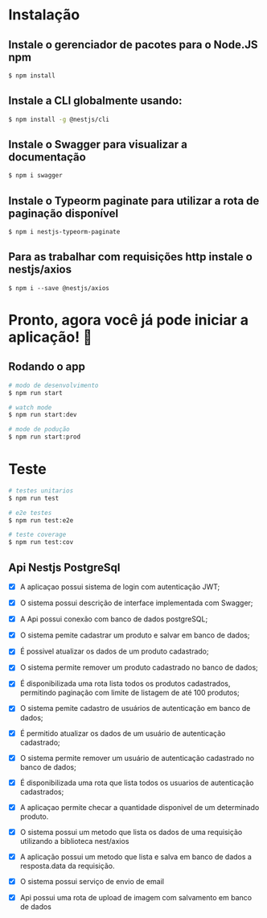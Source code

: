 

# Instalação

 ## Instale o gerenciador de pacotes para o Node.JS npm
```bash
$ npm install
```

## Instale a CLI globalmente usando:
```bash
$ npm install -g @nestjs/cli
```
## Instale o Swagger para visualizar a documentação
```bash
$ npm i swagger
```
## Instale o Typeorm paginate para utilizar a rota de paginação disponível
```bash
$ npm i nestjs-typeorm-paginate
```

## Para as trabalhar com requisições http instale o nestjs/axios
```
$ npm i --save @nestjs/axios
```

<h1>Pronto, agora você já pode iniciar a aplicação! 🚀</h1>

## Rodando o app


```bash
# modo de desenvolvimento
$ npm run start

# watch mode
$ npm run start:dev

# mode de podução
$ npm run start:prod
```
# Teste

```bash
# testes unitarios
$ npm run test

# e2e testes
$ npm run test:e2e

# teste coverage
$ npm run test:cov
```


<div>
  
  <h2> Api Nestjs PostgreSql </h2>
  
</div>

<div>
  
  - [x] A aplicaçao possui sistema de login com autenticação JWT;<br>
  - [x] O sistema possui descrição de interface implementada com Swagger;<br>
  - [x] A Api possui conexão com banco de dados postgreSQL;<br>
  - [x] O sistema pemite cadastrar um produto e salvar em banco de dados;<br>
  - [X] É possivel atualizar os dados de um produto cadastrado;<br>
  - [x] O sistema permite remover um produto cadastrado no banco de dados;<br>
  - [x] É disponibilizada uma rota lista todos os produtos cadastrados, permitindo paginação com limite de listagem de até 100 produtos; <br>
  - [x] O sistema pemite cadastro de usuários de autenticação em banco de dados;<br>
  - [X] É permitido atualizar os dados de um usuário de autenticação cadastrado;<br>
  - [x] O sistema permite remover um usuário de autenticação cadastrado no banco de dados;<br>
  - [x] É disponibilizada uma rota que lista todos os usuarios de autenticação cadastrados;<br>
  - [x] A aplicaçao permite checar a quantidade disponivel de um determinado produto.<br>
  - [x] O sistema possui um metodo que lista os dados de uma requisição utilizando a biblioteca nest/axios
  - [x] A aplicação possui um metodo que lista e salva em banco de dados a resposta.data da requisição.
  - [x] O sistema possui serviço de envio de email
  - [x] Api possui uma rota de upload de imagem com salvamento em banco de dados
 

</div>
